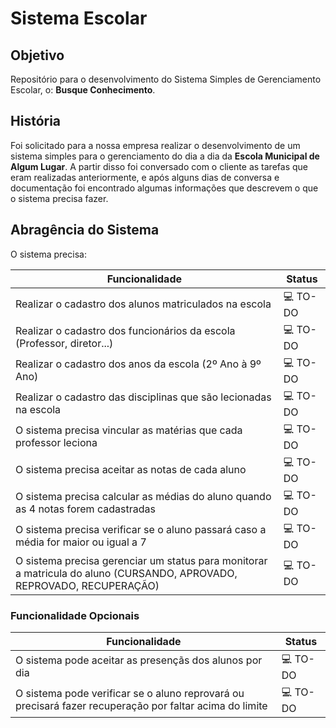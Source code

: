 # Sistema Escolar

## Objetivo

Repositório para o desenvolvimento do Sistema Simples de Gerenciamento Escolar, o: **Busque Conhecimento**.

## História

Foi solicitado para a nossa empresa realizar o desenvolvimento de um sistema simples para o gerenciamento do dia a dia da **Escola Municipal de Algum Lugar**. A partir disso foi conversado com o cliente as tarefas que eram realizadas anteriormente, e após alguns dias de conversa e documentação foi encontrado algumas informações que descrevem o que o sistema precisa fazer.

## Abragência do Sistema

O sistema precisa:

Funcionalidade | Status
---------------|------------
Realizar o cadastro dos alunos matriculados na escola | 💻 TO-DO
Realizar o cadastro dos funcionários da escola (Professor, diretor...) | 💻 TO-DO
Realizar o cadastro dos anos da escola (2º Ano à 9º Ano) | 💻 TO-DO
Realizar o cadastro das disciplinas que são lecionadas na escola | 💻 TO-DO
O sistema precisa vincular as matérias que cada professor leciona | 💻 TO-DO
O sistema precisa aceitar as notas de cada aluno | 💻 TO-DO
O sistema precisa calcular as médias do aluno quando as 4 notas forem cadastradas | 💻 TO-DO
O sistema precisa verificar se o aluno passará caso a média for maior ou igual a 7 | 💻 TO-DO
O sistema precisa gerenciar um status para monitorar a matricula do aluno (CURSANDO, APROVADO, REPROVADO, RECUPERAÇÃO) | 💻 TO-DO

### Funcionalidade Opcionais

Funcionalidade | Status
---------------|--------
O sistema pode aceitar as presençãs dos alunos por dia | 💻 TO-DO
O sistema pode verificar se o aluno reprovará ou precisará fazer recuperação por faltar acima do limite | 💻 TO-DO
